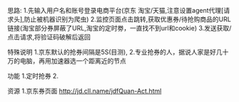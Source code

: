 思路:
1.先输入用户名和账号登录电商平台(京东 淘宝/天猫,注意设置agent代理[请求头],防止被机器识别为爬虫)
2.监控页面点击跳转,获取优惠券/待抢购商品的URL链接(淘宝部分券屏蔽了URL,淘宝的定时劵，一直找不到url和cookie)
3.发送获取/点击请求,将验证码破解后返回

特殊说明
1.京东默认的抢券间隔是5S(目测),
2.专业抢券的人，据说人家是好几十万的电脑，再用加速器选一个距离近的节点

功能
1.定时抢券
2.


资源
1.京东券页面 http://jd.cll.name/jdfQuan-Act.html

